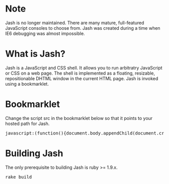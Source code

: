 
<h1>Note</h1>
Jash is no longer maintained.  There are many mature, full-featured JavaScript consoles to choose from.  Jash was created during a time when IE6 debugging was almost impossible. 

<h1>What is Jash?</h1>
Jash is a JavaScript and CSS shell. It allows you to run arbitratry JavaScript or CSS on a web page.  The shell is implemented as a floating, resizable, repositionable DHTML window in the current HTML page.  Jash is invoked using a bookmarklet. 
 
<h1>Bookmarklet</h1>
Change the script src in the bookmarklet below so that it points to your hosted path for Jash. 
<pre>
javascript:(function(){document.body.appendChild(document.createElement('script')).src='path/to/Jash.js';})();
</pre>

<h1>Building Jash</h1>
The only prerequisite to building Jash is ruby >= 1.9.x.
<pre>
rake build
</pre>
